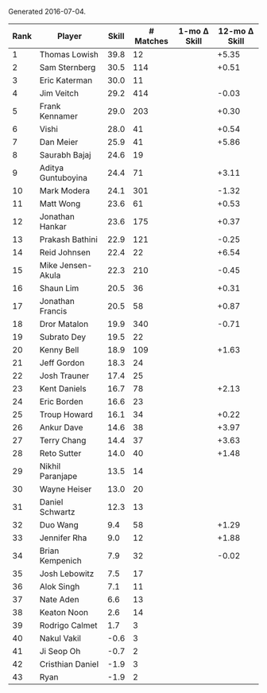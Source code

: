 Generated 2016-07-04.

| Rank | Player             | Skill | # Matches | 1-mo Δ Skill | 12-mo Δ Skill |
|------|--------------------|-------|-----------|--------------|---------------|
|    1 | Thomas Lowish      |  39.8 |        12 |              |         +5.35 |
|    2 | Sam Sternberg      |  30.5 |       114 |              |         +0.51 |
|    3 | Eric Katerman      |  30.0 |        11 |              |               |
|    4 | Jim Veitch         |  29.2 |       414 |              |         -0.03 |
|    5 | Frank Kennamer     |  29.0 |       203 |              |         +0.30 |
|    6 | Vishi              |  28.0 |        41 |              |         +0.54 |
|    7 | Dan Meier          |  25.9 |        41 |              |         +5.86 |
|    8 | Saurabh Bajaj      |  24.6 |        19 |              |               |
|    9 | Aditya Guntuboyina |  24.4 |        71 |              |         +3.11 |
|   10 | Mark Modera        |  24.1 |       301 |              |         -1.32 |
|   11 | Matt Wong          |  23.6 |        61 |              |         +0.53 |
|   12 | Jonathan Hankar    |  23.6 |       175 |              |         +0.37 |
|   13 | Prakash Bathini    |  22.9 |       121 |              |         -0.25 |
|   14 | Reid Johnsen       |  22.4 |        22 |              |         +6.54 |
|   15 | Mike Jensen-Akula  |  22.3 |       210 |              |         -0.45 |
|   16 | Shaun Lim          |  20.5 |        36 |              |         +0.31 |
|   17 | Jonathan Francis   |  20.5 |        58 |              |         +0.87 |
|   18 | Dror Matalon       |  19.9 |       340 |              |         -0.71 |
|   19 | Subrato Dey        |  19.5 |        22 |              |               |
|   20 | Kenny Bell         |  18.9 |       109 |              |         +1.63 |
|   21 | Jeff Gordon        |  18.3 |        24 |              |               |
|   22 | Josh Trauner       |  17.4 |        25 |              |               |
|   23 | Kent Daniels       |  16.7 |        78 |              |         +2.13 |
|   24 | Eric Borden        |  16.6 |        23 |              |               |
|   25 | Troup Howard       |  16.1 |        34 |              |         +0.22 |
|   26 | Ankur Dave         |  14.6 |        38 |              |         +3.97 |
|   27 | Terry Chang        |  14.4 |        37 |              |         +3.63 |
|   28 | Reto Sutter        |  14.0 |        40 |              |         +1.48 |
|   29 | Nikhil Paranjape   |  13.5 |        14 |              |               |
|   30 | Wayne Heiser       |  13.0 |        20 |              |               |
|   31 | Daniel Schwartz    |  12.3 |        13 |              |               |
|   32 | Duo Wang           |   9.4 |        58 |              |         +1.29 |
|   33 | Jennifer Rha       |   9.0 |        12 |              |         +1.88 |
|   34 | Brian Kempenich    |   7.9 |        32 |              |         -0.02 |
|   35 | Josh Lebowitz      |   7.5 |        17 |              |               |
|   36 | Alok Singh         |   7.1 |        11 |              |               |
|   37 | Nate Aden          |   6.6 |        13 |              |               |
|   38 | Keaton Noon        |   2.6 |        14 |              |               |
|   39 | Rodrigo Calmet     |   1.7 |         3 |              |               |
|   40 | Nakul Vakil        |  -0.6 |         3 |              |               |
|   41 | Ji Seop Oh         |  -0.7 |         2 |              |               |
|   42 | Cristhian Daniel   |  -1.9 |         3 |              |               |
|   43 | Ryan               |  -1.9 |         2 |              |               |